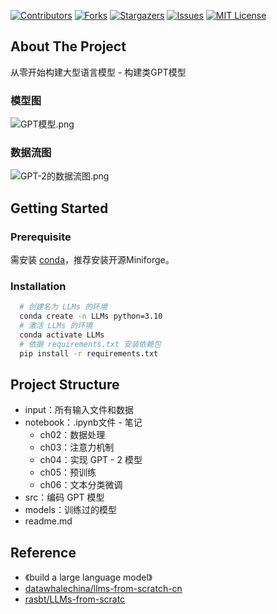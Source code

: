 [![Contributors][contributors-shield]][contributors-url]
[![Forks][forks-shield]][forks-url]
[![Stargazers][stars-shield]][stars-url]
[![Issues][issues-shield]][issues-url]
[![MIT License][license-shield]][license-url]

## About The Project

  从零开始构建大型语言模型 - 构建类GPT模型

### 模型图

  ![GPT模型.png](https://ressmatthew-picture-cloud-storage.oss-cn-hangzhou.aliyuncs.com/img/202408140031640.png)

### 数据流图

  ![GPT-2的数据流图.png](https://ressmatthew-picture-cloud-storage.oss-cn-hangzhou.aliyuncs.com/img/202408140044719.png)

## Getting Started

### Prerequisite

  需安装 [conda](https://github.com/conda-forge/miniforge)，推荐安装开源Miniforge。

### Installation

```sh
  # 创建名为 LLMs 的环境
  conda create -n LLMs python=3.10
  # 激活 LLMs 的环境
  conda activate LLMs
  # 依据 requirements.txt 安装依赖包
  pip install -r requirements.txt
```

## Project Structure

- input：所有输入文件和数据
- notebook：.ipynb文件 - 笔记
  - ch02：数据处理
  - ch03：注意力机制
  - ch04：实现 GPT - 2 模型
  - ch05：预训练
  - ch06：文本分类微调
- src：编码 GPT 模型
- models：训练过的模型
- readme.md

## Reference

* 《build a large language model》
* [datawhalechina/llms-from-scratch-cn](https://github.com/datawhalechina/llms-from-scratch-cn)
* [rasbt/LLMs-from-scratc](https://github.com/rasbt/LLMs-from-scratch)

<!-- MARKDOWN LINKS & IMAGES -->

<!-- https://www.markdownguide.org/basic-syntax/#reference-style-links -->

[contributors-shield]: https://img.shields.io/github/contributors/RessMatthew/llms-from-scratch.svg?style=for-the-badge
[contributors-url]: https://github.com/RessMatthew/llms-from-scratch/graphs/contributors
[forks-shield]: https://img.shields.io/github/forks/RessMatthew/llms-from-scratch.svg?style=for-the-badge
[forks-url]: https://github.com/RessMatthew/llms-from-scratch/network/members
[stars-shield]: https://img.shields.io/github/stars/RessMatthew/llms-from-scratch.svg?style=for-the-badge
[stars-url]: https://github.com/RessMatthew/llms-from-scratch/stargazers
[issues-shield]: https://img.shields.io/github/issues/RessMatthew/llms-from-scratch.svg?style=for-the-badge
[issues-url]: https://github.com/RessMatthew/llms-from-scratch/issues
[license-shield]: https://img.shields.io/github/license/RessMatthew/llms-from-scratch.svg?style=for-the-badge
[license-url]: https://github.com/RessMatthew/llms-from-scratch/blob/main/LICENSE
[contributors-shield]: https://img.shields.io/github/contributors/RessMatthew/llms-from-scratch.svg?style=for-the-badge
[contributors-url]: https://github.com/RessMatthew/llms-from-scratch/graphs/contributors
[forks-shield]: https://img.shields.io/github/forks/RessMatthew/llms-from-scratch.svg?style=for-the-badge
[forks-url]: https://github.com/RessMatthew/llms-from-scratch/network/members
[stars-shield]: https://img.shields.io/github/stars/RessMatthew/llms-from-scratch.svg?style=for-the-badge
[stars-url]: https://github.com/RessMatthew/llms-from-scratch/stargazers
[issues-shield]: https://img.shields.io/github/issues/RessMatthew/llms-from-scratch.svg?style=for-the-badge
[issues-url]: https://github.com/RessMatthew/llms-from-scratch/issues
[license-shield]: https://img.shields.io/github/license/RessMatthew/llms-from-scratch.svg?style=for-the-badge
[license-url]: https://github.com/RessMatthew/llms-from-scratch/blob/main/LICENSE
